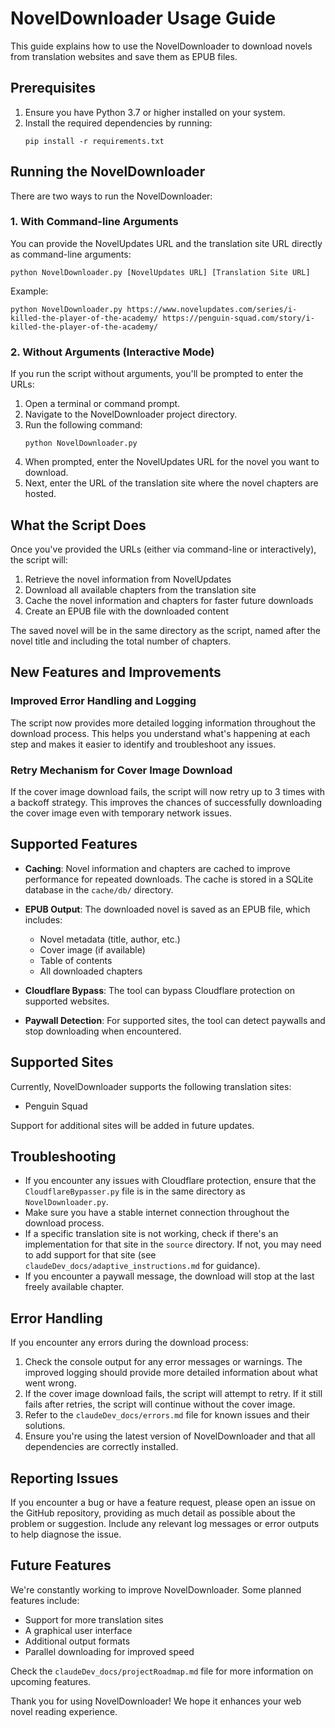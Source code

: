 # NovelDownloader Usage Guide

This guide explains how to use the NovelDownloader to download novels from translation websites and save them as EPUB files.

## Prerequisites

1. Ensure you have Python 3.7 or higher installed on your system.
2. Install the required dependencies by running:
   ```
   pip install -r requirements.txt
   ```

## Running the NovelDownloader

There are two ways to run the NovelDownloader:

### 1. With Command-line Arguments

You can provide the NovelUpdates URL and the translation site URL directly as command-line arguments:

```
python NovelDownloader.py [NovelUpdates URL] [Translation Site URL]
```

Example:
```
python NovelDownloader.py https://www.novelupdates.com/series/i-killed-the-player-of-the-academy/ https://penguin-squad.com/story/i-killed-the-player-of-the-academy/
```

### 2. Without Arguments (Interactive Mode)

If you run the script without arguments, you'll be prompted to enter the URLs:

1. Open a terminal or command prompt.
2. Navigate to the NovelDownloader project directory.
3. Run the following command:
   ```
   python NovelDownloader.py
   ```
4. When prompted, enter the NovelUpdates URL for the novel you want to download.
5. Next, enter the URL of the translation site where the novel chapters are hosted.

## What the Script Does

Once you've provided the URLs (either via command-line or interactively), the script will:

1. Retrieve the novel information from NovelUpdates
2. Download all available chapters from the translation site
3. Cache the novel information and chapters for faster future downloads
4. Create an EPUB file with the downloaded content

The saved novel will be in the same directory as the script, named after the novel title and including the total number of chapters.

## New Features and Improvements

### Improved Error Handling and Logging

The script now provides more detailed logging information throughout the download process. This helps you understand what's happening at each step and makes it easier to identify and troubleshoot any issues.

### Retry Mechanism for Cover Image Download

If the cover image download fails, the script will now retry up to 3 times with a backoff strategy. This improves the chances of successfully downloading the cover image even with temporary network issues.

## Supported Features

- **Caching**: Novel information and chapters are cached to improve performance for repeated downloads. The cache is stored in a SQLite database in the `cache/db/` directory.

- **EPUB Output**: The downloaded novel is saved as an EPUB file, which includes:
  - Novel metadata (title, author, etc.)
  - Cover image (if available)
  - Table of contents
  - All downloaded chapters

- **Cloudflare Bypass**: The tool can bypass Cloudflare protection on supported websites.

- **Paywall Detection**: For supported sites, the tool can detect paywalls and stop downloading when encountered.

## Supported Sites

Currently, NovelDownloader supports the following translation sites:
- Penguin Squad

Support for additional sites will be added in future updates.

## Troubleshooting

- If you encounter any issues with Cloudflare protection, ensure that the `CloudflareBypasser.py` file is in the same directory as `NovelDownloader.py`.
- Make sure you have a stable internet connection throughout the download process.
- If a specific translation site is not working, check if there's an implementation for that site in the `source` directory. If not, you may need to add support for that site (see `claudeDev_docs/adaptive_instructions.md` for guidance).
- If you encounter a paywall message, the download will stop at the last freely available chapter.

## Error Handling

If you encounter any errors during the download process:

1. Check the console output for any error messages or warnings. The improved logging should provide more detailed information about what went wrong.
2. If the cover image download fails, the script will attempt to retry. If it still fails after retries, the script will continue without the cover image.
3. Refer to the `claudeDev_docs/errors.md` file for known issues and their solutions.
4. Ensure you're using the latest version of NovelDownloader and that all dependencies are correctly installed.

## Reporting Issues

If you encounter a bug or have a feature request, please open an issue on the GitHub repository, providing as much detail as possible about the problem or suggestion. Include any relevant log messages or error outputs to help diagnose the issue.

## Future Features

We're constantly working to improve NovelDownloader. Some planned features include:
- Support for more translation sites
- A graphical user interface
- Additional output formats
- Parallel downloading for improved speed

Check the `claudeDev_docs/projectRoadmap.md` file for more information on upcoming features.

Thank you for using NovelDownloader! We hope it enhances your web novel reading experience.